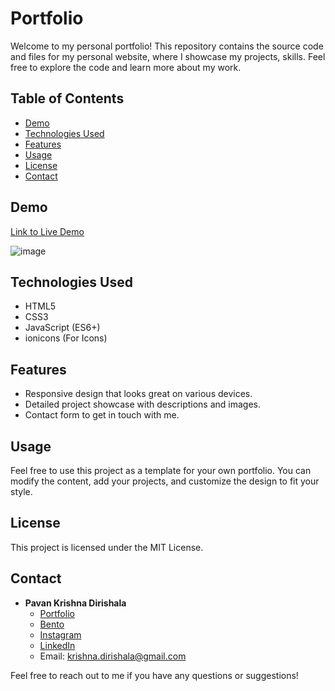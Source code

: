 # Portfolio
Welcome to my personal portfolio! This repository contains the source code and files for my personal website, where I showcase my projects, skills. Feel free to explore the code and learn more about my work.

## Table of Contents

- [Demo](#demo)
- [Technologies Used](#technologies-used)
- [Features](#features)
- [Usage](#usage)
- [License](#license)
- [Contact](#contact)

## Demo

[Link to Live Demo](https://www.thepavankrishna.netlify.com)

![image](https://github.com/Pavanshub/Portfolio/assets/93937995/5699d89f-3b11-44e6-89bd-7ecf9e0eb68d)


## Technologies Used

- HTML5
- CSS3
- JavaScript (ES6+)
- ionicons (For Icons)

## Features

- Responsive design that looks great on various devices.
- Detailed project showcase with descriptions and images.
- Contact form to get in touch with me.


## Usage

Feel free to use this project as a template for your own portfolio. You can modify the content, add your projects, and customize the design to fit your style.

## License

This project is licensed under the MIT License.

## Contact

- **Pavan Krishna Dirishala**
  - [Portfolio](https://www.thepavankrishna.netlify.com)
  - [Bento](https://bento.me/thepavanchowdary)
  - [Instagram](https://www.instagram.com/thepavanchowdary/)
  - [LinkedIn](https://www.linkedin.com/in/thepavanchowdary)
  - Email: krishna.dirishala@gmail.com

Feel free to reach out to me if you have any questions or suggestions!

